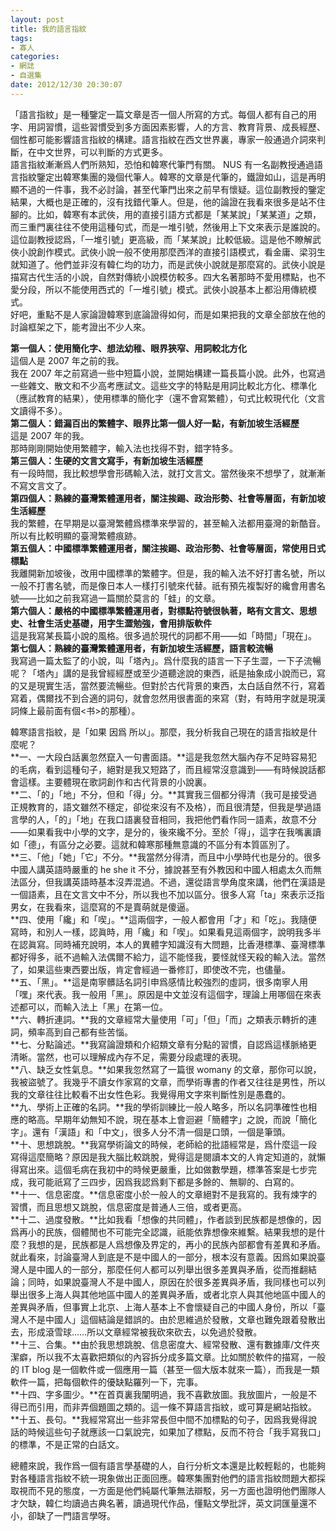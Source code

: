 ```yaml
---
layout: post
title: 我的語言指紋
tags:
- 寡人
categories:
- 網誌
- 自選集
date: 2012/12/30 20:30:07
---
```

「語言指紋」是一種鑒定一篇文章是否一個人所寫的方式。每個人都有自己的用字、用詞習慣，這些習慣受到多方面因素影響，人的方言、教育背景、成長經歷、個性都可能影響語言指紋的構建。語言指紋在西文世界裏，專家一般通過介詞來判斷，在中文世界，可以判斷的方式更多。  
語言指紋漸漸爲人們所熟知，恐怕和韓寒代筆門有關。 NUS 有一名副教授通過語言指紋鑒定出韓寒集團的幾個代筆人。韓寒的文章是代筆的，鐵證如山，這是再明顯不過的一件事，我不必討論，甚至代筆門出來之前早有懷疑。這位副教授的鑒定結果，大概也是正確的，沒有找錯代筆人。但是，他的論證在我看來很多是站不住腳的。比如，韓寒有本武俠，用的直接引語方式都是「某某說」「某某道」之類，而三重門裏往往不使用這種句式，而是一堆引號，然後用上下文來表示是誰說的。這位副教授認爲，「一堆引號」更高級，而「某某說」比較低級。這是他不瞭解武俠小說創作模式。武俠小說一般不使用那麼西洋的直接引語模式，看金庸、梁羽生就知道了。他們並非沒有韓仁均的功力，而是武俠小說就是那麼寫的。武俠小說是描寫古代生活的小說，自然對傳統小說模仿較多。四大名著那時不愛用標點，也不愛分段，所以不能使用西式的「一堆引號」模式。武俠小說基本上都沿用傳統模式。  
好吧，重點不是人家論證韓寒到底論證得如何，而是如果把我的文章全部放在他的討論框架之下，能考證出不少人來。  
  
**第一個人：使用簡化字、想法幼稚、眼界狹窄、用詞較北方化**  
這個人是 2007 年之前的我。  
我在 2007 年之前寫過一些中短篇小說，並開始構建一篇長篇小說。此外，也寫過一些雜文、散文和不少高考應試文。這些文字的特點是用詞比較北方化、標準化（應試教育的結果），使用標準的簡化字（還不會寫繁體），句式比較現代化（文言文讀得不多）。  
**第二個人：錯漏百出的繁體字、眼界比第一個人好一點，有新加坡生活經歷**  
這是 2007 年的我。  
那時剛剛開始使用繁體字，輸入法也找得不對，錯字特多。  
**第三個人：生硬的文言文寫手，有新加坡生活經歷**  
有一段時間，我比較想學會形碼輸入法，就打文言文。當然後來不想學了，就漸漸不寫文言文了。  
**第四個人：熟練的臺灣繁體運用者，關注挨踢、政治形勢、社會等層面，有新加坡生活經歷**  
我的繁體，在早期是以臺灣繁體爲標準來學習的，甚至輸入法都用臺灣的新酷音。所以有比較明顯的臺灣繁體痕跡。  
**第五個人：中國標準繁體運用者，關注挨踢、政治形勢、社會等層面，常使用日式標點**  
我離開新加坡後，改用中國標準的繁體字。但是，我的輸入法不好打書名號，所以一般不打書名號，而是像日本人一樣打引號來代替。祇有預先複製好的纔會用書名號——比如之前我寫過一篇關於莫言的「蛙」的文章。  
**第六個人：嚴格的中國標準繁體運用者，對標點符號很執著，略有文言文、思想史、社會生活史基礎，用字生澀勉強，會用排版軟件**  
這是我寫某長篇小說的風格。很多過於現代的詞都不用——如「時間」「現在」。  
**第七個人：熟練的臺灣繁體運用者，有新加坡生活經歷，語言較流暢**  
我寫過一篇太監了的小說，叫「塔內」。爲什麼我的語言一下子生澀，一下子流暢呢？「塔內」講的是我曾經經歷或至少道聽途說的東西，祇是抽象成小說而已，寫的又是現實生活，當然要流暢些。但對於古代背景的東西，太白話自然不行，寫着寫着，偶爾找不到合適的詞句，就會忽然用很書面的來寫（對，有時用字就是現漢詞條上最前面有個<书>的那種）。  
  
韓寒語言指紋，是「如果 因爲 所以」。那麼，我分析我自己現在的語言指紋是什麼呢？  
**一、一大段白話裏忽然竄入一句書面語。**這是我忽然大腦內存不足時容易犯的毛病，看到這種句子，絕對是我又短路了，而且經常沒意識到——有時候說話都會這樣。主要體現在歌詞創作和古代背景的小說裏。  
**二、「的」「地」不分，但和「得」分。**其實我三個都分得清（我可是接受過正規教育的，語文雖然不穩定，卻從來沒有不及格），而且很清楚，但我是學過語言學的人，「的」「地」在我口語裏發音相同，我把他們看作同一語素，故意不分——如果看我中小學的文字，是分的，後來纔不分。至於「得」，這字在我嘴裏讀如「德」，有區分之必要。這就和韓寒那種無意識的不區分有本質區別了。  
**三、「他」「她」「它」不分。**我當然分得清，而且中小學時代也是分的。很多中國人講英語時嚴重的 he she it 不分，據說甚至有外教因和中國人相處太久而無法區分，但我講英語時基本沒弄混過。不過，還從語言學角度來講，他們在漢語是一個語素，且在文言文中不分，所以我也不加以區分。很多人寫「ta」來表示泛指男女，在我看來，這麼寫的不是賣萌就是傻逼。  
**四、使用「纔」和「喫」。**這兩個字，一般人都會用「才」和「吃」。我隨便寫時，和別人一樣，認眞時，用「纔」和「喫」。如果看見這兩個字，說明我多半在認眞寫。同時補充說明，本人的異體字知識沒有大問題，比香港標準、臺灣標準都好得多，祇不過輸入法偶爾不給力，這不能怪我，要怪就怪天殺的輸入法。當然了，如果這些東西要出版，肯定會經過一番修訂，即使改不完，也儘量。  
**五、「黑」。**這是南寧髒話名詞引申爲感情比較強烈的虛詞，很多南寧人用「嘿」來代表。我一般用「黑」。原因是中文並沒有這個字，理論上用哪個在來表述都可以，而輸入法上「黑」在第一位。  
**六、轉折連詞。**我的文章經常大量使用「可」「但」「而」之類表示轉折的連詞，頻率高到自己都有些苦惱。  
**七、分點論述。**我寫論證類和介紹類文章有分點的習慣，自認爲這樣脈絡更清晰。當然，也可以理解成內存不足，需要分段處理的表現。  
**八、缺乏女性氣息。**如果我忽然寫了一篇很 womany 的文章，那你可以說，我被盜號了。我幾乎不讀女作家寫的文章，而學術專書的作者又往往是男性，所以我的文章往往比較看不出女性色彩。我覺得用文字來判斷性別是愚蠢的。  
**九、學術上正確的名詞。**我的學術訓練比一般人略多，所以名詞準確性也相應的略高。早期年幼無知不說，現在基本上會迴避「簡體字」之說，而說「簡化字」。還有「漢語」和「中文」，很多人分不清一個是口頭，一個是筆頭。  
**十、思想跳脫。**我寫學術論文的時候，老師給的批語經常是，爲什麼這一段寫得這麼簡略？原因是我大腦比較跳脫，覺得這是閱讀本文的人肯定知道的，就懶得寫出來。這個毛病在我初中的時候更嚴重，比如做數學題，標準答案是七步完成，我可能祇寫了三四步，因爲我認爲剩下都是多餘的、無聊的、白寫的。  
**十一、信息密度。**信息密度小於一般人的文章絕對不是我寫的。我有煉字的習慣，而且思想又跳脫，信息密度是普通人三倍，或者更高。  
**十二、過度發散。**比如我看「想像的共同體」，作者談到民族都是想像的，因爲再小的民族，個體閒也不可能完全認識，祇能依靠想像來維繫。結果我想的是什麼？我想的是，民族都是人爲想像及界定的，再小的民族內部都會有差異和矛盾。就此看來，討論臺灣人到底是不是中國人的一部分，根本沒有意義。因爲如果說臺灣人是中國人的一部分，那麼任何人都可以列舉出很多差異與矛盾，從而推翻結論；同時，如果說臺灣人不是中國人，原因在於很多差異與矛盾，我同樣也可以列舉出很多上海人與其他地區中國人的差異與矛盾，或者北京人與其他地區中國人的差異與矛盾，但事實上北京、上海人基本上不會懷疑自己的中國人身份，所以「臺灣人不是中國人」這個結論是錯誤的。由於思維過於發散，文章也難免跟着發散出去，形成滾雪球……所以文章經常被我砍來砍去，以免過於發散。  
**十三、合集。**由於我思想跳脫、信息密度大、經常發散、還有數據庫/文件夾潔癖，所以我不太喜歡把類似的內容拆分成多篇文章。比如關於軟件的描寫，一般的 IT blog 是一個軟件或一個應用一篇（甚至一個大版本就來一篇），而我是一類軟件一篇，把每個軟件的優缺點羅列一下，完事。  
**十四、字多圖少。**在首頁裏我闡明過，我不喜歡放圖。我放圖片，一般是不得已而引用，而非弄個題圖之類的。這一條不算語言指紋，或可算是網站指紋。  
**十五、長句。**我經常寫出一些非常長但中間不加標點的句子，因爲我覺得說話的時候這些句子就應該一口氣說完，如果加了標點，反而不符合「我手寫我口」的標準，不是正常的白話文。  

總體來說，我作爲一個有語言學基礎的人，自行分析文本還是比較輕鬆的，也能夠對各種語言指紋不統一現象做出正面回應。韓寒集團對他們的語言指紋問題大都採取視而不見的態度，一方面是他們純屬代筆無法辯駁，另一方面也證明他們團隊人才欠缺，韓仁均讀過古典名著，讀過現代作品，懂點文學批評，英文詞匯量還不小，卻缺了一門語言學呀。